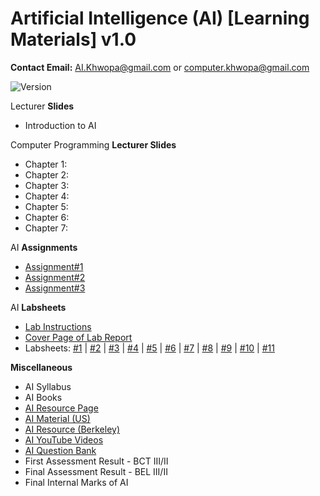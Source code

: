 # Artificial Intelligence (AI) [Learning Materials] v1.0

**Contact Email:** AI.Khwopa@gmail.com or computer.khwopa@gmail.com

 ![Version](https://img.shields.io/badge/version-1.0-blue.svg)

Lecturer **Slides**
- Introduction to AI

Computer Programming **Lecturer Slides**
- Chapter 1: 
- Chapter 2: 
- Chapter 3: 
- Chapter 4: 
- Chapter 5: 
- Chapter 6: 
- Chapter 7: 


AI **Assignments**
- [Assignment#1](https://github.com/ErSKS/C_v3/blob/master/Assignment_1.pdf)
- [Assignment#2](https://github.com/ErSKS/C_v3/blob/master/Assignment_2.pdf)
- [Assignment#3](https://github.com/ErSKS/C_v3/blob/master/Assignment_3.pdf)

AI **Labsheets**
- [Lab Instructions](https://github.com/ErSKS/C_v3/blob/master/Lab_Instructions.pdf)
- [Cover Page of Lab Report](https://github.com/ErSKS/C_v3/blob/master/Cover_Page_of_Lab_Report.pdf)
- Labsheets: [#1](https://github.com/ErSKS/C_v3/blob/master/Labsheet_1.pdf) | [#2](https://github.com/ErSKS/C_v3/blob/master/Labsheet_2.pdf) | [#3](https://github.com/ErSKS/C_v3/blob/master/Labsheet_3.pdf) | [#4](https://github.com/ErSKS/C_v3/blob/master/Labsheet_4.pdf) | [#5](https://github.com/ErSKS/C_v3/blob/master/Labsheet_5.pdf) | [#6](https://github.com/ErSKS/C_v3/blob/master/Labsheet_6.pdf) | [#7](https://github.com/ErSKS/C_v3/blob/master/Labsheet_7.pdf) | [#8](https://github.com/ErSKS/C_v3/blob/master/Labsheet_8.pdf) | [#9](https://github.com/ErSKS/C_v3/blob/master/Labsheet_9.pdf) | [#10](https://github.com/ErSKS/C_v3/blob/master/Labsheet_10.pdf) | [#11](https://github.com/ErSKS/C_v3/blob/master/Labsheet_11.pdf)

**Miscellaneous**
- AI Syllabus
- AI Books
- [AI Resource Page](https://bctnotes.com/artificial-intelligence/)
- [AI Material (US)](https://www.cs.utexas.edu/~mooney/cs343/)
- [AI Resource (Berkeley)](http://aima.cs.berkeley.edu/)
- [AI YouTube Videos](https://www.youtube.com/playlist?list=PL9zFgBale5fug7z_YlD9M0x8gdZ7ziXen)
- [AI Question Bank](https://drive.google.com/drive/folders/1toajMBDZ2Oap663ZuJxVKWqDSYgfCL-9?usp=sharing)
- First Assessment Result - BCT III/II
- Final Assessment Result - BEL III/II
- Final Internal Marks of AI
